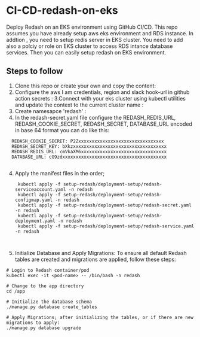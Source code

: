 # CI-CD-redash-on-eks
Deploy Redash on an EKS environment using GitHub CI/CD.
This repo assumes you have already setup aws eks environment and RDS instance. In addtion , you need to setup redis server in EKS cluster. You need to add also a polciy or role on EKS cluster to access RDS intance database services. Then you can easily setup redash on EKS environment.  


## Steps to follow 

1. Clone this repo or create your own and copy the content:
2. Configure the aws I am credentials, region and slack hook-url in github action secrets :
3.Connect with your eks cluster using kubectl utilities and update the context to the current cluster name :
3. Create namesapce 'redash' :
3. In the redash-secret.yaml file configure the REDASH_REDIS_URL, REDASH_COOKIE_SECRET, REDASH_SECRET, DATABASE_URL  encoded in base 64 format 
you can do like this:

```
  REDASH_COOKIE_SECRET: P2Zxxxxxxxxxxxxxxxxxxxxxxxxxxxxxxxx
  REDASH_SECRET_KEY: bXkzxxxxxxxxxxxxxxxxxxxxxxxxxxxxxxxxxxx
  REDASH_REDIS_URL: cmVkaXM6xxxxxxxxxxxxxxxxxxxxxxxxxxxxxxxx
  DATABASE_URL: cG9zdxxxxxxxxxxxxxxxxxxxxxxxxxxxxxxxxxxxxxxx
   
```
4. Apply the manifest files in the order;
   ```
    kubectl apply -f setup-redash/deployment-setup/redash-serviceaccount.yaml -n redash
    kubectl apply -f setup-redash/deployment-setup/redash-configmap.yaml -n redash
    kubectl apply -f setup-redash/deployment-setup/redash-secret.yaml -n redash
    kubectl apply -f setup-redash/deployment-setup/redash-deployment.yaml -n redash
    kubectl apply -f setup-redash/deployment-setup/redash-service.yaml -n redash
  
  
   ```
5. Initialize Database and Apply Migrations:
To ensure all default Redash tables are created and migrations are applied, follow these steps:
```
# Login to Redash container/pod
kubectl exec -it <pod-name> -- /bin/bash -n redash

# Change to the app directory
cd /app

# Initialize the database schema
./manage.py database create_tables

# Apply Migrations; after initializing the tables, or if there are new migrations to apply:
./manage.py database upgrade
```
 
   

       


   ```
